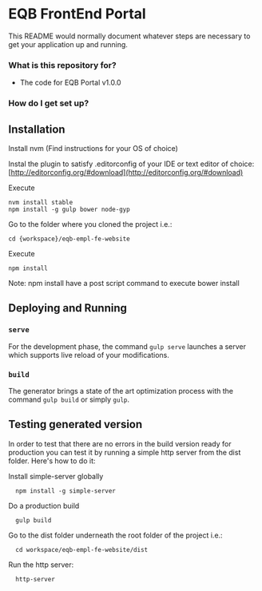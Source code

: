 # EQB FrontEnd Portal #

This README would normally document whatever steps are necessary to get your application up and running.

### What is this repository for? ###

* The code for EQB Portal v1.0.0

### How do I get set up? ###

## Installation

Install nvm (Find instructions for your OS of choice)

Instal the plugin to satisfy .editorconfig of your IDE or text editor of choice: [http://editorconfig.org/#download](http://editorconfig.org/#download)

Execute

    nvm install stable
    npm install -g gulp bower node-gyp

Go to the folder where you cloned the project i.e.:

    cd {workspace}/eqb-empl-fe-website

Execute

    npm install
    
Note: npm install have a post script command to execute bower install

## Deploying and Running

### `serve`

For the development phase, the command `gulp serve` launches a server which supports live reload of your modifications.

### `build`

The generator brings a state of the art optimization process with the command `gulp build` or simply `gulp`.

## Testing generated version

In order to test that there are no errors in the build version ready for production you can test it by running a simple http server from the dist folder. Here's how to do it:

Install simple-server globally

      npm install -g simple-server

Do a production build

      gulp build

Go to the dist folder underneath the root folder of the project i.e.:

      cd workspace/eqb-empl-fe-website/dist

Run the http server:

      http-server

